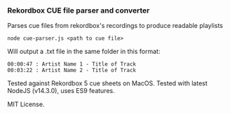### Rekordbox CUE file parser and converter

Parses cue files from rekordbox's recordings to produce readable playlists

    node cue-parser.js <path to cue file>

Will output a .txt file in the same folder in this format:

    00:00:47 : Artist Name 1 - Title of Track
    00:03:22 : Artist Name 2 - Title of Track

Tested against Rekordbox 5 cue sheets on MacOS.
Tested with latest NodeJS (v14.3.0), uses ES9 features.

MIT License.
